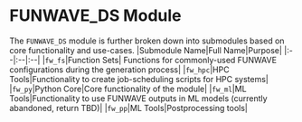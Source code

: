 # FUNWAVE_DS Module
The `FUNWAVE_DS` module is further broken down into submodules based on core functionality and use-cases.
|Submodule Name|Full Name|Purpose|
|:--|:--|:--|
|`fw_fs`|Function Sets| Functions for commonly-used FUNWAVE configurations during the generation process|
|`fw_hpc`|HPC Tools|Functionality to create job-scheduling scripts for HPC systems|
|`fw_py`|Python Core|Core functionality of the module|
|`fw_ml`|ML Tools|Functionality to use FUNWAVE outputs in ML models (currently abandoned, return TBD)|
|`fw_pp`|ML Tools|Postprocessing tools|